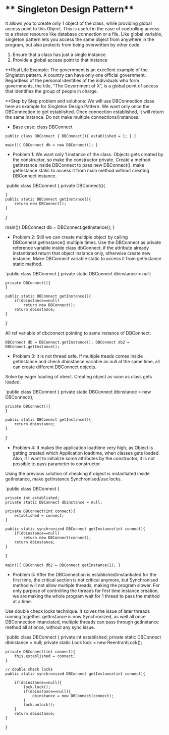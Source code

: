 
# ** Singleton Design Pattern** # 

It allows you to create only 1 object of the class, while providing global access point to this Object. This is useful in the case of controlling access to a shared resource like database connection or a file. Like global variable, singleton pattern lets you access the same object from anywhere in the program, but also protects from being overwritten by other code.

1. Ensure that a class has just a single instance. 
2. Provide a global access point to that instance


**Real Life Example:
The government is an excellent example of the Singleton pattern. A country can have only one official government. Regardless of the personal identities of the individuals who form governments, the title, “The Government of X”, is a global point of access that identifies the group of people in charge.

**Step by Step problem and solutions:
We will use DBConnection class here as example for Singleton Design Pattern. We want only once the DBConnection to get established. Once connection established, it will return the same instance. Do not make multiple connections/instances.

- Base case: class DBConnect

`public class DBConnect {
    DBConnect(){
        established = 1;
    }
}`

`main(){
    DBConnect db = new DBConnect();
}`

- Problem 1: We want only 1 instance of the class. 
Objects gets created by the constructor, so make the constructor private. Create a method getInstance inside DBConnect to pass new DBConnect(). make getInstance static to access it from main method without creating DBConnect instance. 

`public class DBConnect {
    private DBConnect(){
        
    }
    public static DBConnect getInstance(){
        return new DBConnect();
    }
}`

main(){
    DBConnect db = DBConnect.getInstance();
}

- Problem 2: Still we can create multiple object by calling DBConnect.getInstance() multiple times.
Use the DBConnect as private reference variable inside class dbConnect, if the attribute already instantiated return that object instance only, otherwise create new instance. Make DBConnect variable static to access it from getInstance static method.

`public class DBConnect {
    private static DBConnect dbinstance = null;

    private DBConnect(){
    }

    public static DBConnect getInstance(){
        if(dbinstance==null)
            return new DBConnect();
        return dbinstance;
    }
}`

All ref variable of dbconnect pointing to same instance of DBConnect.

`DBConnect db = DBConnect.getInstance();
DBConnect db2 = DBConnect.getInstance();`

- Problem 3: It is not thread safe. If multiple treads comes inside getInstance and check dbinstance variable as null at the same time, all can create different DBConnect objects.

Solve by eager loading of obect. Creating object as soon as class gets loaded.

`public class DBConnect {
    private static DBConnect dbinstance = new DBConnect();

    private DBConnect(){
    }

    public static DBConnect getInstance(){
        return dbinstance;
    }
}`

- Problem 4: It makes the application loadtime very high, as Object is getting created which Application loadtime, when classes gets loaded. Also, if I want to initialize some attributes by the constructor, it is not possible to pass parameter to constructor. 

Using the previous solution of checking if object is instantiated inside getInstance, make getInstance Synchronised/use locks.

`public class DBConnect {
    
    private int established;
    private static DBConnect dbinstance = null;

    private DBConnect(int connect){
        established = connect;
    }

    public static synchronized DBConnect getInstance(int connect){
        if(dbinstance==null)
            return new DBConnect(connect);
        return dbinstance;
    }
}`

`main(){
    DBConnect db2 = DBConnect.getInstance(1);
}`

- Problem 5: After the DBConnection is established/instantiated for the first time, the critical section is not critical anymore, but Synchronised method will not allow multiple threads, making the program slower. For only purpose of controlling the threads for first time instance creation, we are making the whole program wait for 1 thread to pass the method at a time.

Use double check locks technique. It solves the issue of later threads running together. 
getInstance is now Synchronized, as well all once DBConnection intanciated, multiple threads can pass through getInstance method all at once, without any sync issue.

`public class DBConnect {
    private int established;
    private static DBConnect dbinstance = null;
    private static Lock lock = new ReentrantLock();

    private DBConnect(int connect){
        this.established = connect;
    }

    // double check locks
    public static synchronized DBConnect getInstance(int connect){
        
        if(dbinstance==null){
            lock.lock();
            if(dbinstance==null){
                dbinstance = new DBConnect(connect);
            }
            lock.unlock();
        }
        return dbinstance;
    }

}`
